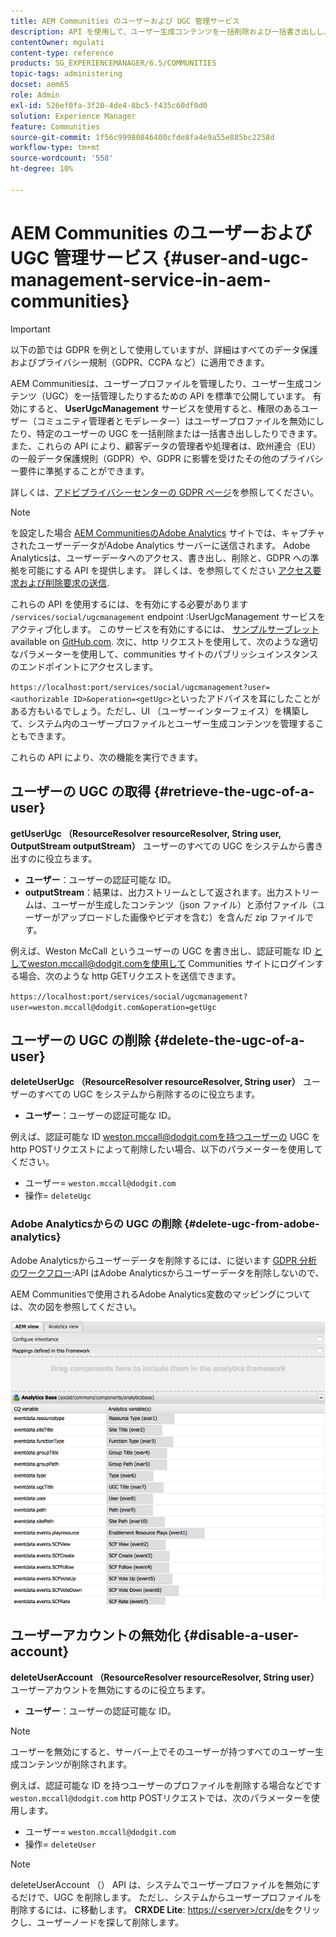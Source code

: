 ```yaml
---
title: AEM Communities のユーザーおよび UGC 管理サービス
description: API を使用して、ユーザー生成コンテンツを一括削除および一括書き出しし、ユーザーアカウントを無効にします。
contentOwner: mgulati
content-type: reference
products: SG_EXPERIENCEMANAGER/6.5/COMMUNITIES
topic-tags: administering
docset: aem65
role: Admin
exl-id: 526ef0fa-3f20-4de4-8bc5-f435c60df0d0
solution: Experience Manager
feature: Communities
source-git-commit: 1f56c99980846400cfde8fa4e9a55e885bc2258d
workflow-type: tm+mt
source-wordcount: '558'
ht-degree: 10%

---
```


# AEM Communities のユーザーおよび UGC 管理サービス {#user-and-ugc-management-service-in-aem-communities}

>[!IMPORTANT]
>
>以下の節では GDPR を例として使用していますが、詳細はすべてのデータ保護およびプライバシー規制（GDPR、CCPA など）に適用できます。

AEM Communitiesは、ユーザープロファイルを管理したり、ユーザー生成コンテンツ（UGC）を一括管理したりするための API を標準で公開しています。 有効にすると、 **UserUgcManagement** サービスを使用すると、権限のあるユーザー（コミュニティ管理者とモデレーター）はユーザープロファイルを無効にしたり、特定のユーザーの UGC を一括削除または一括書き出ししたりできます。 また、これらの API により、顧客データの管理者や処理者は、欧州連合（EU）の一般データ保護規則（GDPR）や、GDPR に影響を受けたその他のプライバシー要件に準拠することができます。

詳しくは、[アドビプライバシーセンターの GDPR ページ](https://www.adobe.com/jp/privacy/general-data-protection-regulation.html)を参照してください。

>[!NOTE]
>
>を設定した場合 [AEM CommunitiesのAdobe Analytics](/help/communities/analytics.md) サイトでは、キャプチャされたユーザーデータがAdobe Analytics サーバーに送信されます。 Adobe Analyticsは、ユーザーデータへのアクセス、書き出し、削除と、GDPR への準拠を可能にする API を提供します。 詳しくは、を参照してください [アクセス要求および削除要求の送信](https://experienceleague.adobe.com/docs/analytics/admin/data-governance/gdpr-submit-access-delete.html).

これらの API を使用するには、を有効にする必要があります `/services/social/ugcmanagement` endpoint :UserUgcManagement サービスをアクティブ化します。 このサービスを有効にするには、 [サンプルサーブレット](https://github.com/Adobe-Marketing-Cloud/aem-communities-ugc-migration/tree/main/bundles/communities-ugc-management-servlet) available on [GitHub.com](https://github.com/Adobe-Marketing-Cloud/aem-communities-ugc-migration/tree/main/bundles/communities-ugc-management-servlet). 次に、http リクエストを使用して、次のような適切なパラメーターを使用して、communities サイトのパブリッシュインスタンスのエンドポイントにアクセスします。

`https://localhost:port/services/social/ugcmanagement?user=<authorizable ID>&operation=<getUgc>`といったアドバイスを耳にしたことがある方もいるでしょう。ただし、UI （ユーザーインターフェイス）を構築して、システム内のユーザープロファイルとユーザー生成コンテンツを管理することもできます。

これらの API により、次の機能を実行できます。

## ユーザーの UGC の取得 {#retrieve-the-ugc-of-a-user}

**getUserUgc （ResourceResolver resourceResolver, String user, OutputStream outputStream）** ユーザーのすべての UGC をシステムから書き出すのに役立ちます。

* **ユーザー**：ユーザーの認証可能な ID。
* **outputStream**：結果は、出力ストリームとして返されます。出力ストリームは、ユーザーが生成したコンテンツ（json ファイル）と添付ファイル（ユーザーがアップロードした画像やビデオを含む）を含んだ zip ファイルです。

例えば、Weston McCall というユーザーの UGC を書き出し、認証可能な ID としてweston.mccall@dodgit.comを使用して Communities サイトにログインする場合、次のような http GETリクエストを送信できます。

`https://localhost:port/services/social/ugcmanagement?user=weston.mccall@dodgit.com&operation=getUgc`

## ユーザーの UGC の削除 {#delete-the-ugc-of-a-user}

**deleteUserUgc （ResourceResolver resourceResolver, String user）** ユーザーのすべての UGC をシステムから削除するのに役立ちます。

* **ユーザー**：ユーザーの認証可能な ID。

例えば、認証可能な ID weston.mccall@dodgit.comを持つユーザーの UGC を http POSTリクエストによって削除したい場合、以下のパラメーターを使用してください。

* ユーザー= `weston.mccall@dodgit.com`
* 操作= `deleteUgc`

### Adobe Analyticsからの UGC の削除 {#delete-ugc-from-adobe-analytics}

Adobe Analyticsからユーザーデータを削除するには、に従います [GDPR 分析のワークフロー](https://experienceleague.adobe.com/docs/analytics/admin/data-governance/an-gdpr-workflow.html?lang=ja):API はAdobe Analyticsからユーザーデータを削除しないので、

AEM Communitiesで使用されるAdobe Analytics変数のマッピングについては、次の図を参照してください。

![Adobe AnalyticsのAEM communities 変数マッピング](assets/analytics-communities-mapping.png)

## ユーザーアカウントの無効化 {#disable-a-user-account}

**deleteUserAccount （ResourceResolver resourceResolver, String user）** ユーザーアカウントを無効にするのに役立ちます。

* **ユーザー**：ユーザーの認証可能な ID。

>[!NOTE]
>
>ユーザーを無効にすると、サーバー上でそのユーザーが持つすべてのユーザー生成コンテンツが削除されます。

例えば、認証可能な ID を持つユーザーのプロファイルを削除する場合などです `weston.mccall@dodgit.com` http POSTリクエストでは、次のパラメーターを使用します。

* ユーザー= `weston.mccall@dodgit.com`
* 操作= `deleteUser`

>[!NOTE]
>
>deleteUserAccount （） API は、システムでユーザープロファイルを無効にするだけで、UGC を削除します。 ただし、システムからユーザープロファイルを削除するには、に移動します。 **CRXDE Lite**: [https://&lt;server>/crx/de](https://localhost:4502/crx/de)をクリックし、ユーザーノードを探して削除します。
